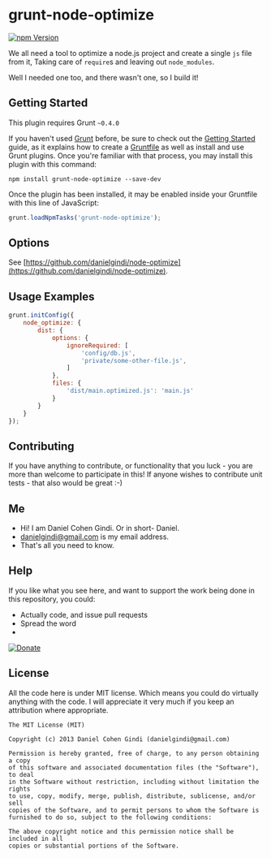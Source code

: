 grunt-node-optimize
===================

[![npm Version](https://badge.fury.io/js/grunt-node-optimize.png)](https://npmjs.org/package/grunt-node-optimize)

We all need a tool to optimize a node.js project and create a single `js` file from it, 
Taking care of `require`s and leaving out `node_modules`.

Well I needed one too, and there wasn't one, so I build it!

## Getting Started
This plugin requires Grunt `~0.4.0`

If you haven't used [Grunt](http://gruntjs.com/) before, be sure to check out the [Getting Started](http://gruntjs.com/getting-started) guide, as it explains how to create a [Gruntfile](http://gruntjs.com/sample-gruntfile) as well as install and use Grunt plugins. Once you're familiar with that process, you may install this plugin with this command:

```shell
npm install grunt-node-optimize --save-dev
```

Once the plugin has been installed, it may be enabled inside your Gruntfile with this line of JavaScript:

```js
grunt.loadNpmTasks('grunt-node-optimize');
```

## Options

See [https://github.com/danielgindi/node-optimize](https://github.com/danielgindi/node-optimize).

## Usage Examples

```js
grunt.initConfig({
	node_optimize: {
		dist: {
			options: {
				ignoreRequired: [
					'config/db.js',
					'private/some-other-file.js',
				]
			},
			files: {
				'dist/main.optimized.js': 'main.js'
			}
		}
	}
});
```

## Contributing

If you have anything to contribute, or functionality that you luck - you are more than welcome to participate in this!
If anyone wishes to contribute unit tests - that also would be great :-)

## Me
* Hi! I am Daniel Cohen Gindi. Or in short- Daniel.
* danielgindi@gmail.com is my email address.
* That's all you need to know.

## Help

If you like what you see here, and want to support the work being done in this repository, you could:
* Actually code, and issue pull requests
* Spread the word
* 
[![Donate](https://www.paypalobjects.com/en_US/i/btn/btn_donate_LG.gif)](https://www.paypal.com/cgi-bin/webscr?cmd=_s-xclick&hosted_button_id=G4DXZS34VMS7A)

## License

All the code here is under MIT license. Which means you could do virtually anything with the code.
I will appreciate it very much if you keep an attribution where appropriate.

    The MIT License (MIT)

    Copyright (c) 2013 Daniel Cohen Gindi (danielgindi@gmail.com)

    Permission is hereby granted, free of charge, to any person obtaining a copy
    of this software and associated documentation files (the "Software"), to deal
    in the Software without restriction, including without limitation the rights
    to use, copy, modify, merge, publish, distribute, sublicense, and/or sell
    copies of the Software, and to permit persons to whom the Software is
    furnished to do so, subject to the following conditions:

    The above copyright notice and this permission notice shall be included in all
    copies or substantial portions of the Software.
